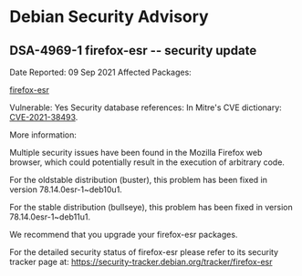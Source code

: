 
Debian Security Advisory
========================


DSA-4969-1 firefox-esr -- security update
-----------------------------------------



Date Reported:
09 Sep 2021
Affected Packages:

[firefox-esr](https://packages.debian.org/src:firefox-esr)

Vulnerable:
Yes
Security database references:
In Mitre's CVE dictionary: [CVE-2021-38493](https://security-tracker.debian.org/tracker/CVE-2021-38493).  

More information:

Multiple security issues have been found in the Mozilla Firefox web
browser, which could potentially result in the execution of arbitrary
code.


For the oldstable distribution (buster), this problem has been fixed
in version 78.14.0esr-1~deb10u1.


For the stable distribution (bullseye), this problem has been fixed in
version 78.14.0esr-1~deb11u1.


We recommend that you upgrade your firefox-esr packages.


For the detailed security status of firefox-esr please refer to
its security tracker page at:
<https://security-tracker.debian.org/tracker/firefox-esr>





